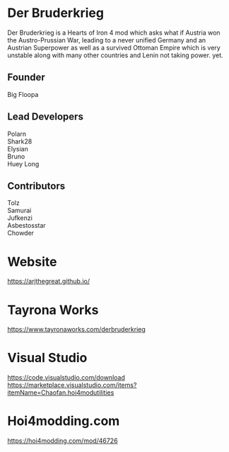 # Der Bruderkrieg
Der Bruderkrieg is a Hearts of Iron 4 mod which asks what if Austria won the Austro-Prussian War, leading to a never unified Germany and an Austrian Superpower as well as a survived Ottoman Empire which is very unstable along with many other countries and Lenin not taking power. yet.


## Founder <br />
Big Floopa <br />

## Lead Developers <br /> 
Polarn <br />
Shark28 <br />
Elysian <br />
Bruno <br />
Huey Long <br />


## Contributors  <br />
Tolz  <br />
Samurai  <br />
Jufkenzi <br />
Asbestosstar <br />
Chowder <br />


# Website
https://arjthegreat.github.io/ 
 
# Tayrona Works
https://www.tayronaworks.com/derbruderkrieg

# Visual Studio
https://code.visualstudio.com/download <br />
https://marketplace.visualstudio.com/items?itemName=Chaofan.hoi4modutilities

# Hoi4modding.com 
https://hoi4modding.com/mod/46726 
